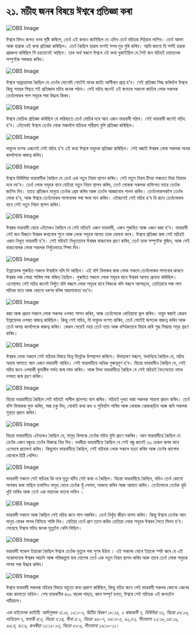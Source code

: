 # ২১. মচীহ জনৰ বিষয়ে ঈশ্বৰে প্ৰতিজ্ঞা কৰা

![OBS Image](https://cdn.door43.org/obs/jpg/360px/obs-en-21-01.jpg)

ঈশ্বৰে যিদও জগত খনৰ সৃষ্টি কৰিলে, তেওঁ এই কথাও জানিছিল যে এদিন তেওঁ মচিহক পিঠয়াব লাগিব। তেওঁ আদম আৰু হাৱাক এই কথা প্ৰতিজ্ঞা কৰিছিল। তেওঁ কৈছিল হাৱাৰ বংশই সপৰ মুৰ গুৰি কৰিব। আমি জানো যি সৰ্পই  হৱাক প্ৰৱঞ্চনা কৰিছিল সি চয়তানেই আছিল। তাৰ অৰ্থ স্বৰূপে ঈশ্বৰে এই কথা বুজাইছিল যে সৈই জন মচিহই চয়াতানক সম্পুণকৈ পৰাজয় কৰিব। 

![OBS Image](https://cdn.door43.org/obs/jpg/360px/obs-en-21-02.jpg)

ঈশ্বৰে আব্ৰাহামক কৈছিল যে তেওঁৰ যোগেদি গোটেই মানৱ জাতি আশীবাদ প্ৰাপ্ত হ’ব। সেই প্ৰতিজ্ঞা সিদ্ধ কৰিবলৈ ঈশ্বৰে কিছু সময়ৰ পিছত সই প্ৰতিজ্ঞাৰ মচিহ জনক পঠাব। সেই মচিহ জনেই এই জগতৰ সকলো জাতিৰ লোক সকলক তেওঁলোকৰ পাপ সমূহৰ পৰা উদ্ধাৰ কিৰব।  

![OBS Image](https://cdn.door43.org/obs/jpg/360px/obs-en-21-03.jpg)

ঈশ্বৰে মোচিক প্ৰতিজ্ঞা কৰিছিল যে ভৱিষ্যতে তেওঁ মোচিৰ দৰে আন এজন ভাৱবাদী পঠাব। সেই ভাৱবাদী জনেই মচিহ হ’ব। এইদেৰই ঈশ্বৰে তেওঁৰ লোক সকললৈ মচিহক পঠিয়াব বুলি প্ৰতিজ্ঞা কৰিছিল।  

![OBS Image](https://cdn.door43.org/obs/jpg/360px/obs-en-21-04.jpg)

দায়ুদৰ বংশৰ এজনেই সেই মচিহ হ’ব এই কথা ঈশ্বৰে দায়ুদক প্ৰতিজ্ঞা কৰিছিল। সেই ৰজাই ঈশ্বৰৰ লোক সকলক অনন্ত কাললৈকে ৰাজত্ব কৰিব। 

![OBS Image](https://cdn.door43.org/obs/jpg/360px/obs-en-21-05.jpg)

ঈশ্বৰে যিৰিমিয়া ভাৱবাদীক কৈছিল যে তেওঁ এক নতুন নিয়ম স্থাপন কৰিব। সেই মতুন নিয়ম চীনয় পব্বতত দিয়া নিয়মৰ দৰে নহ’ব। তেওঁ লোক সমূহৰ বাবে যেতিয়া নতুন নিয়ম স্থাপন কৰিব, তেওঁ লোকক সকলক ব্যক্তিগত ভাৱে তেওঁক জানিব দিব। তাতে প্ৰতিজন মানুহে তেওঁক প্ৰেম কৰিব আৰু তেওঁৰ আজ্ঞাবোৰ পালন কৰিব। তেওঁলোকসকলৈ তেওঁৰ লোক হ’ব, আৰু ঈশ্বৰে তেওঁলোকৰ পাপবোৰৰ পৰা ক্ষমা দান কৰিব। এইজনেই সেই মচিহ হ’ব যি জনে তেওঁলোকৰ বাবে সেই নতুন নিয়ম স্থাপন কৰিব। 

![OBS Image](https://cdn.door43.org/obs/jpg/360px/obs-en-21-06.jpg)

ঈশ্বৰৰ ভাৱবাদী বোৰে এইদেৰও কৈছিল যে সেই মচিহই এজন ভাৱবাদী, এজন পুৰুহিত আৰু এজন ৰজা হ’ব। ভাৱবাদী সেই জন যিজনে ঈশ্বৰৰ কথাবোৰ শুনে আৰু লোক সমূহৰ আগত তাক ঘোষনা কৰে। ঈশ্বৰে প্ৰতিজ্ঞা কৰা সেই মচিহই এজন নিখুত ভাৱবাদী হ’ব। সেই মচিহই নিখুততাৰে ঈশ্বৰৰ বাক্যবোৰ গ্ৰহণ কৰিব, তেওঁ তাক সম্পুণকৈ বুজিব, আৰু সেই বাক্যবোৰক লোক সকলক নিখুঁতভাৱে শিক্ষা দিব।  

![OBS Image](https://cdn.door43.org/obs/jpg/360px/obs-en-21-07.jpg)

ইস্ৰায়েলৰ পুৰুহিত সকলে ঈশ্বৰলৈ বলি দি আছিল। এই বলি বিলাকৰ দ্বাৰা লোক সকলে তেওঁলোকৰ পাপবোৰ কাৰনে ঈশ্বৰৰ পৰা পোৱা শাস্তিৰ পৰা বঞ্চিত হৈছিল। পুৰুহিত সকলে লোক সমূহৰ বাবে ঈশ্বৰৰ আগত প্ৰাথনা কৰিছিল। এনেস্থলত সেই মচিহ জনেই নিখুঁত বলি স্বৰূপে লোক সমূহৰ বাবে নিজকে বলি স্বৰূপে আগবঢ়াব, তেতিয়াৰে পৰা পাপ মচিবৰ বাবে আৰু কোনো ধৰণৰ বলিৰ আৱশ্যকতা নহ’ব। 

![OBS Image](https://cdn.door43.org/obs/jpg/360px/obs-en-21-08.jpg)

ৰজা আৰু প্ৰধান সকলে লোক সকলৰ ওপৰত শাসন কৰিব, আৰু তেওঁলোকে কেতিয়াবা ভুল কৰিব। দায়ুদ ৰজাই কেৱল ইস্ৰায়েলৰ ওপৰত ৰাজত্ব কৰিছিল। কিন্তু সেই মচিহ, যি দায়ুদৰ বংশত জন্মিব, তেওঁ গোটেই জগতক ৰাজত্ব কৰিব আৰু তেওঁ অনন্ত কাললৈকে ৰাজত্ব কৰিব। কেৱল সেয়েই নহয় তেওঁ ন্যায় আৰু ধৰ্ম্মিকতাৰে বিচাৰ কৰি শুদ্ধ সিদ্ধান্ত সমূহ গ্ৰহণ কৰিব। 

![OBS Image](https://cdn.door43.org/obs/jpg/360px/obs-en-21-09.jpg)

ঈশ্বৰৰ লোক সকলে সেই মচিহৰ বিষয়ে ভিন্ন ভিন্নকৈ উপস্থাপন কৰিলে। উদাহাৰণ স্বৰূপে, মলাখিয়ে কৈছিল যে, মচিহ অহাৰ আগতে আন এজন ভাৱবাদী আহিব। সেই ভাৱবাদীয়ে অধিক গুৰুত্বপুণ হ’ব। যিচয়া ভাৱবাদীও কৈছিল যে, সেই মচিহ জনে এগৰাকী কুমাৰীৰ গৰ্ভত জন্ম লাভ কৰিব। আৰু মিখা ভাৱবাদীয়ে কৈছিল যে সেই মচিহই বৈৎলেহেম নামৰ নগৰত জন্ম গ্ৰহণ কৰিব। 

![OBS Image](https://cdn.door43.org/obs/jpg/360px/obs-en-21-10.jpg)

যিচয়া ভাৱবাদীয়ে কৈছিল সেই মচিহই গালীল প্ৰদেশত বাস কৰিব। মচিহই দুখত থকা সকলক শান্তনা প্ৰদান কৰিব। তেওঁ বন্দি বিলাকক মুক্ত কৰিব, অন্ধ চকু দিব, বোবাই কথা কব ও শুনিবলৈ পাৰিব আৰু খোৰাক খোজকাঢি়ব আৰু ৰূগি সকলক সুস্থতা প্ৰদান কৰিব। 

![OBS Image](https://cdn.door43.org/obs/jpg/360px/obs-en-21-11.jpg)

যিচয়া ভাৱবাদীয়ে এইদৰেও কৈছিল যে, মানুহ বিলাকে তেওঁক মচিহ বুলি গ্ৰহণ নকৰিব। আন ভাৱবাদীয়ে কৈছিল যে তেওঁৰ এজন বন্ধুৱে তেওঁৰ বিৰুদ্ধে থিয় দিব। যখৰীয়া ভাৱবাদীয়ে কৈছিল যে সেই বন্ধু জনেই ৩০ চেকল ৰূপৰ বাবে এনেদৰে প্ৰতাৰণা  কৰিব। কিছুমান ভাৱবাদীয়ে কৈছিল, সেই মচিহক লোক সকলে হত্যা কৰিব আৰু তেওঁৰ কাপোৰ বোৰেৰে চিঠি খেলিব। 

![OBS Image](https://cdn.door43.org/obs/jpg/360px/obs-en-21-12.jpg)

ভাৱবাদী সকলে সেই মচিহৰ কি দৰে মৃত্যু ঘটিব সেই কথা ও কৈছিল। যিচয়া ভাৱবাদীয়ে কৈছিল, যদিও তেওঁ কোনো অপৰাধ কৰা নাছিল তথাপিও মানুহ বোৰে তেওঁক থুঁ পেলাব, লাঞ্চনা কৰিব আৰু আঘাত কৰিব। তেওঁলোকে তেওঁক খুচি খুচি মাৰিব আৰু তেওঁ এক ভয়ানক যাতনা লভিব ।  

![OBS Image](https://cdn.door43.org/obs/jpg/360px/obs-en-21-13.jpg)

ভাৱবাদী সকলে আৰু কৈছিল সেই মচিহ জনে পাপ নকৰিব। তেওঁ নিখুঁত জীৱন যাপন কৰিব। কিন্তু ঈশ্বৰে তেওঁক আন মানুহ বোৰৰ পাপৰ নিমিত্তে শাস্তি দিব। যেতিয়া তেওঁ প্ৰাণ ত্যাগ কৰিব তেতিয়া লোক সমূহৰ ঈশ্বৰৰ সৈতে মিলন হ’ব। সেয়েহে ঈশ্বৰে মচিহ জনক মৃত্যুলৈ থেলি দিছিল।

![OBS Image](https://cdn.door43.org/obs/jpg/360px/obs-en-21-14.jpg)

ভাৱবাদী সকেল ইয়াকো কৈছিল ঈশ্বৰে তেওঁক মৃত্যুৰ পৰা পুণৰ উঠাব । এই সকলো বোৰে ইয়াকে স্পষ্ট কৰে যে এই সকোলবোৰ ঈশ্বৰৰ আচনি আৰু পৰিকল্পনা যাৰ যোগেৰ তেওঁ এক নতুন নিয়ম স্থাপন কৰিব আৰু তাৰে তেওঁ লোক সমূহক পাপৰ পৰা উদ্ধাৰ কৰিব।   

![OBS Image](https://cdn.door43.org/obs/jpg/360px/obs-en-21-15.jpg)

ঈশ্বৰে ভাৱবাদী সকলক মচিহৰ বিষয়ে বহুতো কথা প্ৰকাশ কৰিছিল, কিন্তু মচিহ জনে সেই ভাৱবাদী সকলৰ কোনো এজনৰ থকা কালতো নাহিল।  শেষ ভাৱবানীৰ  ৪০০ বছৰৰ পাছত, কাল সম্পূৰ্ণ হলত,  ঈশ্বৰে সেই মচিহক এই জগতলৈ পঠিয়ালে।  

_এক বাইবেলৰ কাহিনী:  আদিপুস্তক ৩:১৫, ১২:১-৩, দ্বিতীয় বিৱৰণ ১৮:১৫, ২ ৰাজাৱলী ৭, যিৰিমিয়া ৩১, যিচয়া ৫৯:১৬, দানিয়েল ৭, মলাখী ৪:৫, যিচয়া ৭:১৪, মীখা ৫:২, যিচয়া ৯ঃ১-৭, ৩৫:৩-৫, ৬১,৫৩, গীতমালা ২২:১৮,৩৫:১৯, ৬৯:৪, ৪১:৯, জখৰীয়া ১১:১২-১৩, যিচয়া ৫০:৬, গীতমালা ১৬:১০-১১।_

